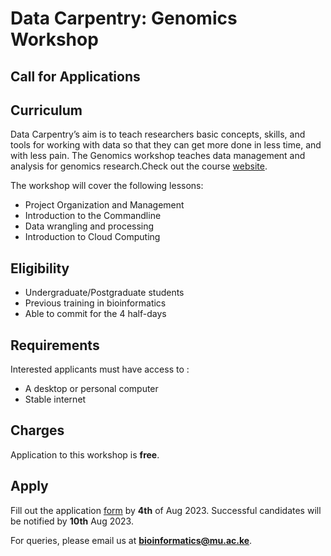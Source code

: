 # Data Carpentry: Genomics Workshop
## Call for Applications 

## Curriculum
Data Carpentry’s aim is to teach researchers basic concepts, skills, and tools for working with data so that they can get more done in less time, and with less pain. The Genomics workshop teaches data management and analysis for genomics research.Check out the course [website](https://parcelli.github.io/2023-08-14-Moi-Uni-Online/).

The workshop will cover the following lessons:

* Project Organization and Management
* Introduction to the Commandline
* Data wrangling and processing
* Introduction to Cloud Computing

## Eligibility
* Undergraduate/Postgraduate students
* Previous training in bioinformatics
* Able to commit for the 4 half-days 

## Requirements
Interested applicants must have access to :
* A desktop or personal computer
* Stable internet

## Charges
Application to this workshop is **free**.

## Apply
Fill out the application [form](https://forms.gle/1RdEF4VTJTb9pmSX6) by **4th** of Aug 2023. Successful candidates will be notified by **10th** Aug 2023.

For queries, please email us at **bioinformatics@mu.ac.ke**.
